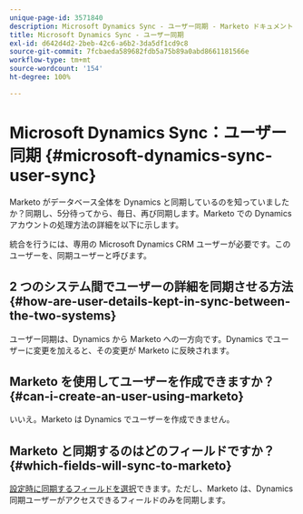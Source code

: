 ```yaml
---
unique-page-id: 3571840
description: Microsoft Dynamics Sync - ユーザー同期 - Marketo ドキュメント - 製品ドキュメント
title: Microsoft Dynamics Sync - ユーザー同期
exl-id: d642d4d2-2beb-42c6-a6b2-3da5df1cd9c8
source-git-commit: 7fcbaeda589682fdb5a75b89a0abd8661181566e
workflow-type: tm+mt
source-wordcount: '154'
ht-degree: 100%

---
```


# Microsoft Dynamics Sync：ユーザー同期 {#microsoft-dynamics-sync-user-sync}

Marketo がデータベース全体を Dynamics と同期しているのを知っていましたか？同期し、5分待ってから、毎日、再び同期します。Marketo での Dynamics アカウントの処理方法の詳細を以下に示します。

統合を行うには、専用の Microsoft Dynamics CRM ユーザーが必要です。このユーザーを、同期ユーザーと呼びます。

## 2 つのシステム間でユーザーの詳細を同期させる方法 {#how-are-user-details-kept-in-sync-between-the-two-systems}

ユーザー同期は、Dynamics から Marketo への一方向です。Dynamics でユーザーに変更を加えると、その変更が Marketo に反映されます。

## Marketo を使用してユーザーを作成できますか？ {#can-i-create-an-user-using-marketo}

いいえ。Marketo は Dynamics でユーザーを作成できません。

## Marketo と同期するのはどのフィールドですか？ {#which-fields-will-sync-to-marketo}

[設定時に同期するフィールドを選択](/help/marketo/product-docs/crm-sync/microsoft-dynamics-sync/sync-setup/microsoft-dynamics-365-with-ropc-connection/step-4-of-4-connect.md#select-fields-to-sync)できます。ただし、Marketo は、Dynamics 同期ユーザーがアクセスできるフィールドのみを同期します。
